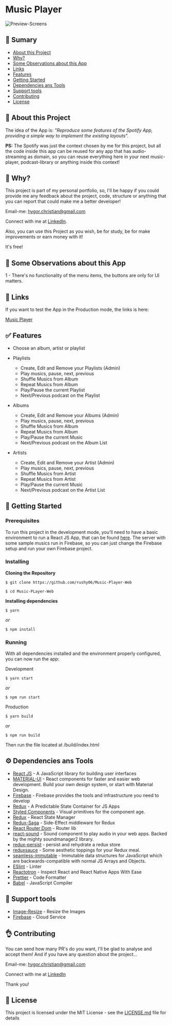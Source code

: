 # Music Player

![Preview-Screens](https://github.com/rushy06/Music-Player-Web/blob/master/public/docs/preview.png)

## :book: Sumary

- [About this Project](https://github.com/rushy06/Music-Player-Web#speech_balloon-about-this-project)
- [Why?](https://github.com/rushy06/Music-Player-Web#thinking-why)
- [Some Observations about this App](https://github.com/rushy06/Music-Player-Web#mag_right-some-observations-about-this-app)
- [Links](https://github.com/rushy06/Music-Player-Web#link-links)
- [Features](https://github.com/rushy06/Music-Player-Web#white_check_mark-features)
- [Getting Started](https://github.com/rushy06/Music-Player-Web#rocket-getting-started)
- [Dependencies ans Tools](https://github.com/rushy06/Music-Player-Web#gear-dependencies-ans-tools)
- [Support tools](https://github.com/rushy06/Music-Player-Web#wrench-support-tools)
- [Contributing](https://github.com/rushy06/Music-Player-Web#ok_hand-contributing)
- [License](https://github.com/rushy06/Music-Player-Web#book-license)

## :speech_balloon: About this Project

The idea of the App is:
_"Reproduce some features of the Spotify App, providing a simple way to implement the existing layouts"._

**PS:** The Spotify was just the context chosen by me for this project, but all the code inside this app can be reused for any app that has audio-streaming as domain, so you can reuse everything here in your next music-player, podcast-library or anything inside this context!

## :thinking: Why?

This project is part of my personal portfolio, so, I'll be happy if you could provide me any feedback about the project, code, structure or anything that you can report that could make me a better developer!

Email-me: hygor.christian@gmail.com

Connect with me at [LinkedIn](https://www.linkedin.com/in/hygor-christian/).

Also, you can use this Project as you wish, be for study, be for make improvements or earn money with it!

It's free!

## :mag_right: Some Observations about this App

1 - There's no functionality of the menu items, the buttons are only for UI matters.

## :link: Links

If you want to test the App in the Production mode, the links is here:

[Music Player](https://epic-poitras-df9142.netlify.com/)

## :white_check_mark: Features

- Choose an album, artist or playlist

- Playlists
	- Create, Edit and Remove your Playlists (Admin)
	- Play musics, pause, next, previous
	- Shuffle Musics from Album
	- Repeat Musics from Album
	- Play/Pause the current Playlist
	- Next/Previous podcast on the Playlist

- Albums 
	- Create, Edit and Remove your Albums (Admin)
	- Play musics, pause, next, previous
	- Shuffle Musics from Album
	- Repeat Musics from Album
	- Play/Pause the current Music
	- Next/Previous podcast on the Album List

- Artists
	- Create, Edit and Remove your Artist (Admin)
	- Play musics, pause, next, previous
	- Shuffle Musics from Artist
	- Repeat Musics from Artist
	- Play/Pause the current Music
	- Next/Previous podcast on the Artist List

## :rocket: Getting Started

### Prerequisites

To run this project in the development mode, you'll need to have a basic environment to run a React JS App, that can be found [here](https://pt-br.reactjs.org/docs/getting-started.html).
The server with some sample musics run in Firebase, so you can just change the Firebase setup and run your own Firebase project.

### Installing

**Cloning the Repository**

```
$ git clone https://github.com/rushy06/Music-Player-Web

$ cd Music-PLayer-Web
```

**Installing dependencies**

```
$ yarn
```

_or_

```
$ npm install
```

### Running

With all dependencies installed and the environment properly configured, you can now run the app:

Development

```
$ yarn start
```
_or_

```
$ npm run start
```

Production


```
$ yarn build
```
_or_

```
$ npm run build
```
Then run the file located at /build/index.html

## :gear: Dependencies ans Tools

- [React JS](https://reactjs.org/) - A JavaScript library for building user interfaces
- [MATERIAL-UI](https://material-ui.com/) - React components for faster and easier web development. Build your own design system, or start with Material Design.
- [Firebase](https://www.npmjs.com/package/firebase) - Firebase provides the tools and infrastructure you need to develop
- [Redux](https://redux.js.org/) - A Predictable State Container for JS Apps
- [Styled Components](https://styled-components.com/) - Visual primitives for the component age.
- [Redux](https://redux.js.org/) - React State Manager
- [Redux-Saga](https://redux-saga.js.org/) - Side-Effect middleware for Redux
- [React Router Dom](https://reacttraining.com/react-router/web/guides/quick-start) - Router lib
- [react-sound](https://www.npmjs.com/package/react-sound) - Sound component to play audio in your web apps. Backed by the mighty soundmanager2 library.
- [redux-persist](https://github.com/rt2zz/redux-persist) - persist and rehydrate a redux store
- [reduxsauce](https://github.com/jkeam/reduxsauce) - Some aesthetic toppings for your Redux meal.
- [seamless-immutable](https://github.com/rtfeldman/seamless-immutable) - Immutable data structures for JavaScript which are backwards-compatible with normal JS Arrays and Objects.
- [ESlint](https://eslint.org/) - Linter
- [Reactotron](https://infinite.red/reactotron) - Inspect React and React Native Apps With Ease
- [Prettier](https://prettier.io/) - Code Formatter
- [Babel](https://babeljs.io/) - JavaScript Compiler


## :wrench: Support tools

- [Image-Resize](https://imageresize.org) - Resize the Images
- [Firebase](https://firebase.google.com/) - Cloud Service

## :ok_hand: Contributing

You can send how many PR's do you want, I'll be glad to analyse and accept them! And if you have any question about the project...

Email-me: hygor.christian@gmail.com

Connect with me at [LinkedIn](https://www.linkedin.com/in/hygor-christian/)

Thank you!

## :book: License

This project is licensed under the MIT License - see the [LICENSE.md](https://github.com/rushy06/Music-Player-Web/blob/master/LICENSE) file for details

